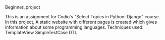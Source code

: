 Beginner_project

This is an assignment for Codio's "Select Topics in Python: Django" course.
In this project, A static website with different pages is created which gives information about some programming languages.
Techniques used:
  TemplateView
  SimpleTestCase
  DTL
